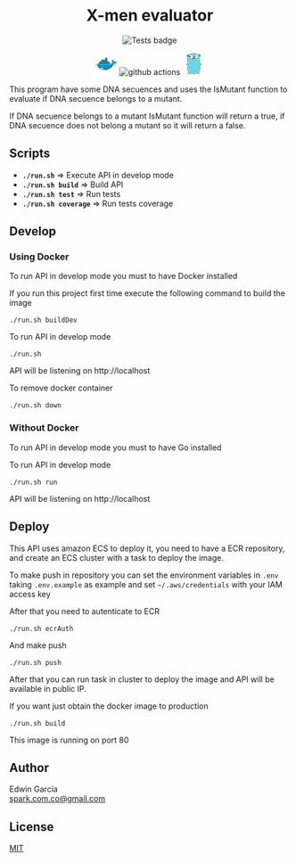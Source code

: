 <h1 align="center">X-men evaluator</h1>

<p align="center">
  <img src="https://github.com/edwintrumpet/experiment_golang_ci_server/workflows/Tests/badge.svg" alt="Tests badge">
</p>

<p align="center">
  <img src="https://raw.githubusercontent.com/devicons/devicon/2809b567852a4648062a2d3e7c1c531367458c0b/icons/docker/docker-original.svg" alt="docker" width="40" height="40"/>
  <img src="https://simpleicons.org/icons/githubactions.svg" alt="github actions" width="40" height="40"/>
  <img src="https://raw.githubusercontent.com/devicons/devicon/2809b567852a4648062a2d3e7c1c531367458c0b/icons/go/go-original.svg" alt="go" width="40" height="40"/>
</p>

This program have some DNA secuences and uses the IsMutant
function to evaluate if DNA secuence belongs to a mutant.

If DNA secuence belongs to a mutant IsMutant function will
return a true, if DNA secuence does not belong a mutant so
it will return a false.

## Scripts

- **`./run.sh`** => Execute API in develop mode
- **`./run.sh build`** => Build API
- **`./run.sh test`** => Run tests
- **`./run.sh coverage`** => Run tests coverage

## Develop

### Using Docker

To run API in develop mode you must to have Docker installed

If you run this project first time execute the following command
to build the image

```shell
./run.sh buildDev
```

To run API in develop mode

```shell
./run.sh
```

API will be listening on http://localhost

To remove docker container

```shell
./run.sh down
```

### Without Docker

To run API in develop mode you must to have Go installed

To run API in develop mode

```shell
./run.sh run
```

API will be listening on http://localhost

## Deploy

This API uses amazon ECS to deploy it, you need to have a
ECR repository, and create an ECS cluster with a task to deploy
the image.

To make push in repository you can set the environment variables
in `.env` taking `.env.example` as example and set
`~/.aws/credentials` with your IAM access key

After that you need to autenticate to ECR

```shell
./run.sh ecrAuth
```

And make push

```shell
./run.sh push
```

After that you can run task in cluster to deploy the image and API will
be available in public IP.

If you want just obtain the docker image to production

```shell
./run.sh build
```

This image is running on port 80

## Author

Edwin García  
spark.com.co@gmail.com

## License

[MIT](./LICENSE)
